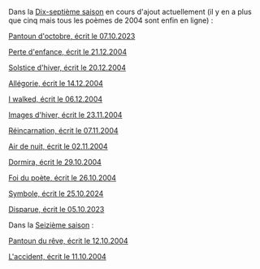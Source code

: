 Dans la [Dix-septième saison](/seasons/17_dix_septieme_saison/) en cours d'ajout actuellement (il y en a plus que cinq mais tous les poèmes de 2004 sont enfin en ligne) :

[Pantoun d'octobre, écrit le 07.10.2023](/seasons/17_dix_septieme_saison/pantoun_d_octobre/)

[Perte d'enfance, écrit le 21.12.2004](/seasons/17_dix_septieme_saison/perte_d_enfance/)

[Solstice d'hiver, écrit le 20.12.2004](/seasons/17_dix_septieme_saison/solstice_d_hiver/)

[Allégorie, écrit le 14.12.2004](/seasons/17_dix_septieme_saison/allegorie/)

[I walked, écrit le 06.12.2004](/en/original_texts/i_walked/)

[Images d'hiver, écrit le 23.11.2004](/seasons/17_dix_septieme_saison/images_d_hiver/)

[Réincarnation, écrit le 07.11.2004](/seasons/17_dix_septieme_saison/reincarnation/)

[Air de nuit, écrit le 02.11.2004](/seasons/17_dix_septieme_saison/air_de_nuit/)

[Dormira, écrit le 29.10.2004](/seasons/17_dix_septieme_saison/dormira/)

[Foi du poète, écrit le 26.10.2004](/seasons/17_dix_septieme_saison/foi_du_poete/)

[Symbole, écrit le 25.10.2024](/seasons/17_dix_septieme_saison/symbole/)

[Disparue, écrit le 05.10.2023](/seasons/17_dix_septieme_saison/disparue/)

Dans la [Seizième saison](/seasons/16_seizieme_saison/) :

[Pantoun du rêve, écrit le 12.10.2004](/seasons/16_seizieme_saison/pantoun_du_reve/)

[L'accident, écrit le 11.10.2004](/seasons/16_seizieme_saison/l_accident/)
